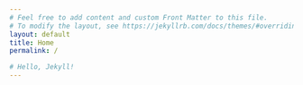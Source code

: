 ```yaml
---
# Feel free to add content and custom Front Matter to this file.
# To modify the layout, see https://jekyllrb.com/docs/themes/#overriding-theme-defaults
layout: default
title: Home
permalink: /

# Hello, Jekyll!
---
```


<!--
<div>
  <article>
   <p>
     Designing interesting systems, sensors, instrumentation, and applications.
   </p>

   <a style="color:blue;" href="/lrms" {% if page.title == "About" %}class="active-page"{% endif %}>LRMS</a>
            
   <div class="indent2em">
     A LoRa end node remote monitoring system.
   </div>
   <div class ="indent2em">
      Connect to a variety of sensors using I2C,
      SPI, UART, GPIO, or Analog ADC/DAC interfaces. 
   </div>

   <p> <br> <br> <br> <br>
   </p>
-->
<!--
            <p style="color:blue;"> 
                LYSO Gamma Ray Detector 
            </p>
-->

<!--
            <p style="color:blue;"> 
                Verticle Seismometer
            </p>
-->

<!--
  </article>
</div>
-->

